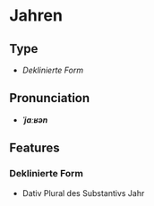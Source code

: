 # Jahren
## Type
- _Deklinierte Form_
## Pronunciation
- **_ˈjaːʁən_**
## Features
### Deklinierte Form
- Dativ Plural des Substantivs Jahr
